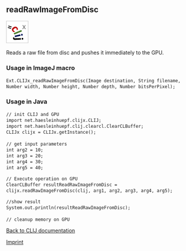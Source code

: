 ## readRawImageFromDisc
![Image](images/mini_clijx_logo.png)

Reads a raw file from disc and pushes it immediately to the GPU.

### Usage in ImageJ macro
```
Ext.CLIJx_readRawImageFromDisc(Image destination, String filename, Number width, Number height, Number depth, Number bitsPerPixel);
```


### Usage in Java
```
// init CLIJ and GPU
import net.haesleinhuepf.clijx.CLIJ;
import net.haesleinhuepf.clij.clearcl.ClearCLBuffer;
CLIJx clijx = CLIJx.getInstance();

// get input parameters
int arg2 = 10;
int arg3 = 20;
int arg4 = 30;
int arg5 = 40;
```

```
// Execute operation on GPU
ClearCLBuffer resultReadRawImageFromDisc = clijx.readRawImageFromDisc(clij, arg1, arg2, arg3, arg4, arg5);
```

```
//show result
System.out.println(resultReadRawImageFromDisc);

// cleanup memory on GPU
```


[Back to CLIJ documentation](https://clij.github.io/)

[Imprint](https://clij.github.io/imprint)
